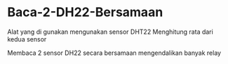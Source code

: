 # Baca-2-DH22-Bersamaan
Alat yang di gunakan mengunakan sensor DHT22
Menghitung rata dari kedua sensor

Membaca 2 sensor DH22 secara bersamaan mengendalikan banyak relay

